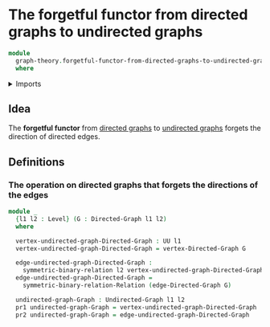 # The forgetful functor from directed graphs to undirected graphs

```agda
module
  graph-theory.forgetful-functor-from-directed-graphs-to-undirected-graphs
  where
```

<details><summary>Imports</summary>

```agda
open import foundation.dependent-pair-types
open import foundation.symmetric-binary-relations
open import foundation.universe-levels

open import graph-theory.directed-graphs
open import graph-theory.undirected-graphs
```

</details>

## Idea

The **forgetful functor** from
[directed graphs](graph-theory.directed-graphs.md) to
[undirected graphs](graph-theory.undirected-graphs.md) forgets the direction of
directed edges.

## Definitions

### The operation on directed graphs that forgets the directions of the edges

```agda
module _
  {l1 l2 : Level} (G : Directed-Graph l1 l2)
  where

  vertex-undirected-graph-Directed-Graph : UU l1
  vertex-undirected-graph-Directed-Graph = vertex-Directed-Graph G

  edge-undirected-graph-Directed-Graph :
    symmetric-binary-relation l2 vertex-undirected-graph-Directed-Graph
  edge-undirected-graph-Directed-Graph =
    symmetric-binary-relation-Relation (edge-Directed-Graph G)

  undirected-graph-Graph : Undirected-Graph l1 l2
  pr1 undirected-graph-Graph = vertex-undirected-graph-Directed-Graph
  pr2 undirected-graph-Graph = edge-undirected-graph-Directed-Graph
```
